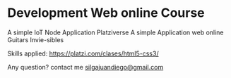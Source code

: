 # Development Web online Course
A simple IoT Node Application Platziverse
A simple Application web online Guitars Invie-sibles

Skills applied: https://platzi.com/clases/html5-css3/

Any question? contact me silgajuandiego@gmail.com
